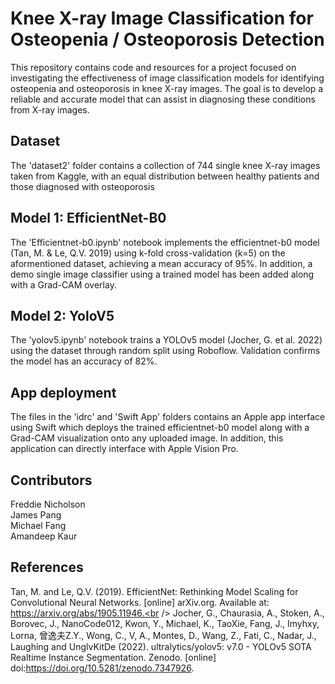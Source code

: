 # Knee X-ray Image Classification for Osteopenia / Osteoporosis Detection
This repository contains code and resources for a project focused on investigating the effectiveness of image classification models for identifying osteopenia and osteoporosis in knee X-ray images. The goal is to develop a reliable and accurate model that can assist in diagnosing these conditions from X-ray images.
## Dataset
The 'dataset2' folder contains a collection of 744 single knee X-ray images taken from Kaggle, with an equal distribution between healthy patients and those diagnosed with osteoporosis
## Model 1: EfficientNet-B0
The 'Efficientnet-b0.ipynb' notebook implements the efficientnet-b0 model (Tan, M. & Le, Q.V. 2019) using k-fold cross-validation (k=5) on the aformentioned dataset, achieving a mean accuracy of 95%. In addition, a demo single image classifier using a trained model has been added along with a Grad-CAM overlay.

## Model 2: YoloV5
The 'yolov5.ipynb' notebook trains a YOLOv5 model (Jocher, G. et al. 2022) using the dataset through random split using Roboflow. Validation confirms the model has an accuracy of 82%.

## App deployment
The files in the 'idrc' and 'Swift App' folders contains an Apple app interface using Swift which deploys the trained efficientnet-b0 model along with a Grad-CAM visualization onto any uploaded image. In addition, this application can directly interface with Apple Vision Pro.

## Contributors
Freddie Nicholson<br />
James Pang<br />
Michael Fang<br />
Amandeep Kaur

## References
Tan, M. and Le, Q.V. (2019). EfficientNet: Rethinking Model Scaling for Convolutional Neural Networks. [online] arXiv.org. Available at: https://arxiv.org/abs/1905.11946.<br />
Jocher, G., Chaurasia, A., Stoken, A., Borovec, J., NanoCode012, Kwon, Y., Michael, K., TaoXie, Fang, J., Imyhxy, Lorna, 曾逸夫Z.Y., Wong, C., V, A., Montes, D., Wang, Z., Fati, C., Nadar, J., Laughing and UnglvKitDe (2022). ultralytics/yolov5: v7.0 - YOLOv5 SOTA Realtime Instance Segmentation. Zenodo. [online] doi:https://doi.org/10.5281/zenodo.7347926.

‌

